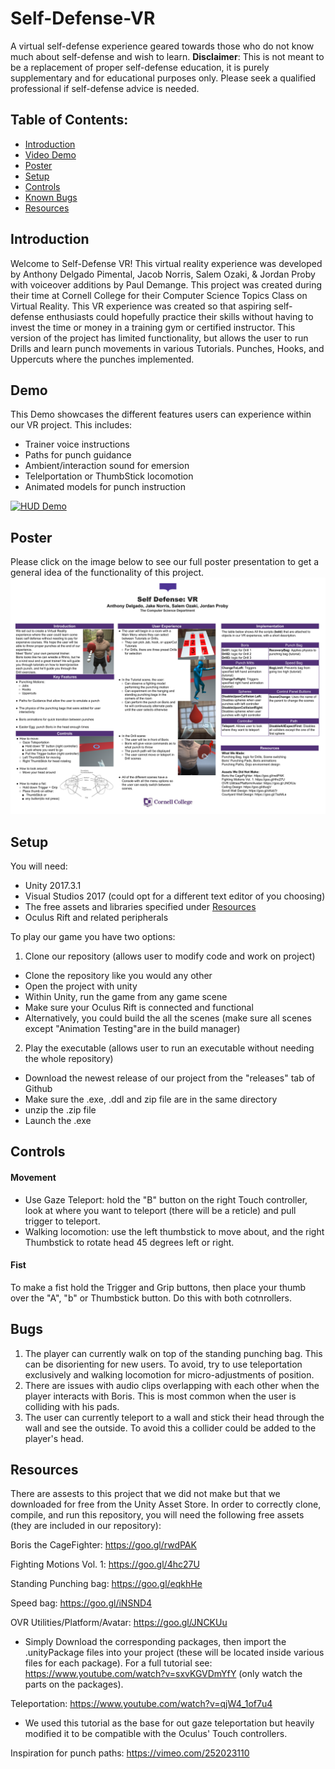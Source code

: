 # Self-Defense-VR
A virtual self-defense experience geared towards those who do not know much about self-defense and wish to learn. **Disclaimer**: This is not meant to be a replacement of proper self-defense education, it is purely supplementary and for educational purposes only. Please seek a qualified professional if self-defense advice is needed.

## Table of Contents:
- [Introduction](#introduction)
- [Video Demo](#demo)
- [Poster](#poster)
- [Setup](#setup)
- [Controls](#controls)
- [Known Bugs](#bugs)
- [Resources](#resources)

## Introduction
Welcome to Self-Defense VR! 
  This virtual reality experience was developed by Anthony Delgado Pimental, Jacob Norris, Salem Ozaki, & Jordan Proby with voiceover additions by Paul Demange. This project was created during their time at Cornell College for their Computer Science Topics Class on Virtual Reality. This VR experience was created so that aspiring self-defense enthusiasts could hopefully practice their skills without having to invest the time or money in a training gym or certified instructor. 
  This version of the project has limited functionality, but allows the user to run Drills and learn punch movements in various Tutorials. Punches, Hooks, and Uppercuts where the punches implemented.
  
## Demo
This Demo showcases the different features users can experience within our VR project. This includes:
- Trainer voice instructions
- Paths for punch guidance
- Ambient/interaction sound for emersion
- Telelportation or ThumbStick locomotion
- Animated models for punch instruction

[![HUD Demo](http://img.youtube.com/vi/nsHNmOCuyps/0.jpg)](https://youtu.be/nsHNmOCuyps)

## Poster
Please click on the image below to see our full poster presentation to get a general idea of the functionality of this project.
![Poster](https://github.com/AnthonyD1/Self-Defense-VR/raw/master/Self-Defense-Poster.png "Poster")

## Setup
You will need:
- Unity 2017.3.1
- Visual Studios 2017 (could opt for a different text editor of you choosing)
- The free assets and libraries specified under [Resources](#resources)
- Oculus Rift and related peripherals

To play our game you have two options:
1. Clone our repository (allows user to modify code and work on project)
- Clone the repository like you would any other
- Open the project with unity
- Within Unity, run the game from any game scene
- Make sure your Oculus Rift is connected and functional
- Alternatively, you could build the all the scenes (make sure all scenes except "Animation Testing"are in the build manager)

2. Play the executable (allows user to run an executable without needing the whole repository)
- Download the newest release of our project from the "releases" tab of Github
- Make sure the .exe, .ddl and zip file are in the same directory
- unzip the .zip file
- Launch the .exe

## Controls
#### Movement
- Use Gaze Teleport: hold the "B" button on the right Touch controller, look at where you want to teleport (there will be a reticle) and pull trigger to teleport.
- Walking locomotion: use the left thumbstick to move about, and the right Thumbstick to rotate head 45 degrees left or right.

#### Fist
To make a fist hold the Trigger and Grip buttons, then place your thumb over the "A", "b" or Thumbstick button. Do this with both cotnrollers.


## Bugs
1. The player can currently walk on top of the standing punching bag. This can be disorienting for new users. To avoid, try to use teleportation exclusively and walking locomotion for micro-adjustments of position.
2. There are issues with audio clips overlapping with each other when the player interacts with Boris. This is most common when the user is colliding with his pads.
3. The user can currently teleport to a wall and stick their head through the wall and see the outside. To avoid this a collider could be added to the player's head.

## Resources
  There are assests to this project that we did not make but that we downloaded for free from the Unity Asset Store. In order to correctly clone, compile, and run this repository, you will need the following free assets (they are included in our repository):
  
  Boris the CageFighter: https://goo.gl/rwdPAK
  
  Fighting Motions Vol. 1: https://goo.gl/4hc27U
  
  Standing Punching bag: https://goo.gl/eqkhHe
  
  Speed bag: https://goo.gl/iNSND4
  
  OVR Utilities/Platform/Avatar: https://goo.gl/JNCKUu
  - Simply Download the corresponding packages, then import the .unityPackage files into your project (these will be located inside various files for each package). For a full tutorial see: https://www.youtube.com/watch?v=sxvKGVDmYfY (only watch the parts on the packages).
  
  Teleportation: https://www.youtube.com/watch?v=qjW4_1of7u4
  - We used this tutorial as the base for out gaze teleportation but heavily modified it to be compatible with the Oculus' Touch controllers.
  
  Inspiration for punch paths: https://vimeo.com/252023110



